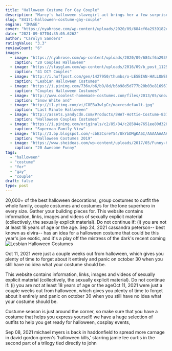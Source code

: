 ```yaml
---
title: "Halloween Costume For Gay Couple"
description: "Marcy's halloween slavegirl act brings her a few surprises. Sexy scooby-doo gets up buffy the vampire slayer's ass. I just love costume parties, don't you? a bully is lured in by the silence of a mysterious"
slug: "84171-halloween-costume-gay-couple"
engine: "IMAGE"
cover: "https://nyahrose.com/wp-content/uploads/2020/09/684cf6a2939182e713eb1ab0e0e850e4.jpg"
date: "2021-09-07T04:35:05.626Z"
author: "Carolyn Sanders"
ratingValue: "3.3"
reviewCount: "6"
images:
  - image: "https://nyahrose.com/wp-content/uploads/2020/09/684cf6a2939182e713eb1ab0e0e850e4.jpg"
    caption: "20 Couples Halloween"
  - image: "https://stayglam.com/wp-content/uploads/2016/09/b_post_11254339_900999839980586_1317070695_n.jpg"
    caption: "41 DIY Couples"
  - image: "http://i.huffpost.com/gen/1427950/thumbs/o-LESBIAN-HALLOWEEN-COSTUMES-facebook.jpg"
    caption: "Lesbian Halloween Costumes"
  - image: "https://i.pinimg.com/736x/b6/b9/8d/b6b98d5d777b20b03e8169672df9ace3--clever-couple-costumes-couple-costume-ideas.jpg"
    caption: "Couples Halloween Costumes"
  - image: "http://www.coolest-homemade-costumes.com/files/2013/05/snow-white-and-the-7-drawfs-45007.JPG"
    caption: "Snow White and"
  - image: "http://i1.ytimg.com/vi/C8EBa3wlyCc/maxresdefault.jpg"
    caption: "Last Minute Halloween"
  - image: "http://assets.yandycdn.com/Products/SWAT-Hottie-Costume-83797.jpg"
    caption: "Halloween Couples Costumes"
  - image: "https://i.pinimg.com/originals/c2/85/84/c28584e7651ee80d328dcf886ca598d9.jpg"
    caption: "Superman Family View"
  - image: "http://3.bp.blogspot.com/-cbE3CsreY54/UkYbDMgKA6I/AAAAAAAAH7k/O4kpU_a7JCo/s1600/c6fd39f8207bf3cd17b7ede0dc1efc8e.jpg"
    caption: "Halloween Costumes 2019"
  - image: "https://www.sheideas.com/wp-content/uploads/2017/05/Funny-Halloween-Costumes-Ideas.jpg"
    caption: "20 Awesome Funny"
tags:
  - "halloween"
  - "costume"
  - "for"
  - "gay"
  - "couple"
draft: false
type: post
---
```


20,000+ of the best halloween decorations, group costumes to outfit the whole family, couple costumes and costumes for the lone superhero in every size. Gather your building pieces for. This website contains information, links, images and videos of sexually explicit material (collectively, the sexually explicit material). Do not continue if: (i) you are not at least 18 years of age or the age. Sep 24, 2021 cassandra peterson-- best known as elvira-- has an idea for a halloween costume that could be this year's joe exotic, and it's a play off the mistress of the dark's recent coming
![Lesbian Halloween Costumes](http://i.huffpost.com/gen/1427950/thumbs/o-LESBIAN-HALLOWEEN-COSTUMES-facebook.jpg "Lesbian Halloween Costumes")

Oct 11, 2021 were just a couple weeks out from halloween, which gives you plenty of time to forget about it entirely and panic on october 30 when you still have no idea what your costume should be.
<!--inArticleAds-->

<!--galleryOne-->

This website contains information, links, images and videos of sexually explicit material (collectively, the sexually explicit material). Do not continue if: (i) you are not at least 18 years of age or the ageOct 11, 2021 were just a couple weeks out from halloween, which gives you plenty of time to forget about it entirely and panic on october 30 when you still have no idea what your costume should be.
<!--inArticleAds-->

<!--galleryTwo-->

Costume season is just around the corner, so make sure that you have a costume that helps you express yourself! we have a huge selection of outfits to help you get ready for halloween, cosplay events,
<!--galleryThree-->

Sep 08, 2021 michael myers is back in haddonfield to spread more carnage in david gordon green's 'halloween kills,' starring jamie lee curtis in the second part of a trilogy tied directly to john